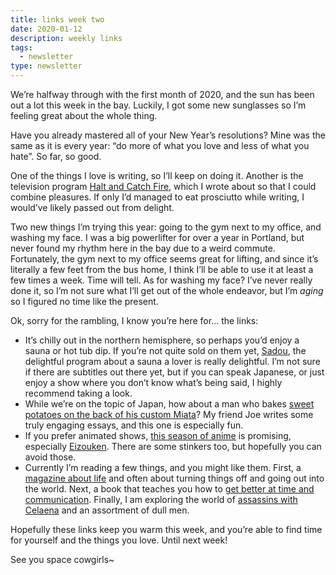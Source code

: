 ```yaml
---
title: links week two
date: 2020-01-12
description: weekly links
tags:
  - newsletter
type: newsletter
---
```


We’re halfway through with the first month of 2020, and the sun has been out a lot this week in the bay. Luckily, I got some new sunglasses so I’m feeling great about the whole thing. 

Have you already mastered all of your New Year’s resolutions? Mine was the same as it is every year: “do more of what you love and less of what you hate”. So far, so good.

One of the things I love is writing, so I’ll keep on doing it. Another is the television program [Halt and Catch Fire](/posts/2020-01-09-rewatching-halt-catch-fire/), which I wrote about so that I could combine pleasures. If only I’d managed to eat prosciutto while writing, I would’ve likely passed out from delight. 

Two new things I’m trying this year: going to the gym next to my office, and washing my face. I was a big powerlifter for over a year in Portland, but never found my rhythm here in the bay due to a weird commute. Fortunately, the gym next to my office seems great for lifting, and since it’s literally a few feet from the bus home, I think I’ll be able to use it at least a few times a week. Time will tell. As for washing my face? I’ve never really done it, so I’m not sure what I’ll get out of the whole endeavor, but I’m _aging_ so I figured no time like the present. 

Ok, sorry for the rambling, I know you’re here for... the links:

- It’s chilly out in the northern hemisphere, so perhaps you’d enjoy a sauna or hot tub dip. If you’re not quite sold on them yet, [Sadou](https://www.crunchyroll.com/anime-news/2019/05/16/sauna-enthusiasm-manga-sadou-steams-up-a-live-action-tv-drama), the delightful program about a sauna a lover is really delightful. I’m not sure if there are subtitles out there yet, but if you can speak Japanese, or just enjoy a show where you don’t know what’s being said, I highly recommend taking a look.
- While we’re on the topic of Japan, how about a man who bakes [sweet potatoes on the back of his custom Miata](https://theoutline.com/post/7571/meet-lord-rod-the-sweet-potato-king-of-yokohama-japan?zd=1&zi=uyn27jjq)? My friend Joe writes some truly engaging essays, and this one is especially fun.
- If you prefer animated shows, [this season of anime](https://www.animefeminist.com/winter-2020-premiere-reviews/) is promising, especially [Eizouken](https://en.wikipedia.org/wiki/Keep_Your_Hands_Off_Eizouken). There are some stinkers too, but hopefully you can avoid those.
- Currently I’m reading a few things, and you might like them. First, a [magazine about life](https://www.offscreenmag.com/) and often about turning things off and going out into the world. Next, a book that teaches you how to [get better at time and communication](https://jkglei.com/unsubscribe/). Finally, I am exploring the world of [assassins with Celaena](https://en.wikipedia.org/wiki/Throne_of_Glass) and an assortment of dull men.

Hopefully these links keep you warm this week, and you’re able to find time for yourself and the things you love. Until next week!

See you space cowgirls~